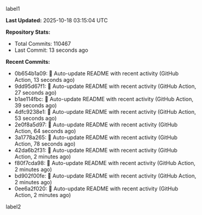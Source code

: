 
label1 
<!-- ACTIVITY_START -->
**Last Updated:** 2025-10-18 03:15:04 UTC

**Repository Stats:**
- Total Commits: 110467
- Last Commit: 13 seconds ago

**Recent Commits:**
- 0b654b1a09: 🤖 Auto-update README with recent activity (GitHub Action, 13 seconds ago)
- 9dd95d67f1: 🤖 Auto-update README with recent activity (GitHub Action, 27 seconds ago)
- b1ae114fbc: 🤖 Auto-update README with recent activity (GitHub Action, 39 seconds ago)
- 4dfc9238e1: 🤖 Auto-update README with recent activity (GitHub Action, 53 seconds ago)
- 2e0f8a5d97: 🤖 Auto-update README with recent activity (GitHub Action, 64 seconds ago)
- 3a1778a265: 🤖 Auto-update README with recent activity (GitHub Action, 78 seconds ago)
- 42da6b2f31: 🤖 Auto-update README with recent activity (GitHub Action, 2 minutes ago)
- f80f7cda98: 🤖 Auto-update README with recent activity (GitHub Action, 2 minutes ago)
- bd902f00fe: 🤖 Auto-update README with recent activity (GitHub Action, 2 minutes ago)
- 0ee6a2f020: 🤖 Auto-update README with recent activity (GitHub Action, 2 minutes ago)
<!-- ACTIVITY_END -->

label2
